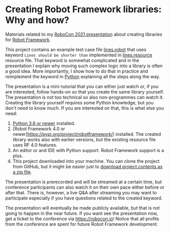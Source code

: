 # Creating Robot Framework libraries: Why and how?

Materials related to my [RoboCon 2021 presentation](https://robocon.io/#creating-robot-framework-libraries:-why-and-how)
about creating libraries for [Robot Framework](https://robotframework.org).

This project contains an example test case file [lines.robot](lines.robot)
that uses keyword `Lines should be shorter than` implemented in 
[lines.resource](lines.resource) resource file. That keyword is somewhat
complicated and in the presentation I explain why moving such complex logic
into a library is often a good idea. More importantly, I show how to do that
in practice and reimplement the keyword in [Python](https://python.org)
explaining all the steps along the way.

The presentation is a mini-tutorial that you can either just watch or, if you
are interested, follow hands-on so that you create the same library yourself.
The presentation is not too technical so also non-programmes can watch it.
Creating the library yourself requires some Python knowledge, but you don't
need to know much. If you are interested on that, this is what else you need:

1. [Python 3.6 or newer](https://www.python.org/downloads/) installed.
2. [Robot Framework 4.0 or newer]https://pypi.org/project/robotframework/)
   installed. The created library works also with earlier versions, but
   the existing resource file uses RF 4.0 features.
3. An editor or and IDE with Python support. Robot Framework support is a plus.
4. This project downloaded into your machine. You can clone the project from GitHub,
   but it might be easier just to [download project contents as a zip file](
   https://github.com/pekkaklarck/robot-libraries-why-and-how/archive/main.zip).

The presentation is prerecorded and will be streamed at a certain time, but
conference participants can also watch it on their own pace either before or
after that. There is, however, a live Q&A after streaming you may want to
participate especially if you have questions related to the created keyword.

The presentation will eventually be made publicly available, but that is not
going to happen in the near future. If you want see the presentation now,
get a ticket to the conference via https://robocon.io! Notice that all profits
from the conference are spent for future Robot Framework development.
